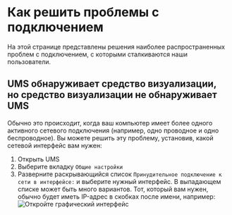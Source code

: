 # Как решить проблемы с подключением

На этой странице представлены решения наиболее распространенных проблем с подключением, с которыми сталкиваются наши пользователи.

## UMS обнаруживает средство визуализации, но средство визуализации не обнаруживает UMS

Обычно это происходит, когда ваш компьютер имеет более одного активного сетевого подключения (например, одно проводное и одно беспроводное). Вы можете решить эту проблему, установив, какой сетевой интерфейс вам нужен:

1. Открыть UMS
2. Выберите вкладку `Общие настройки`
3. Разверните раскрывающийся список `Принудительное подключение к сети в интерфейсе:` и выберите нужный интерфейс. В выпадающем списке может быть много вариантов. Тот, который вам нужен, обычно будет иметь IP-адрес в скобках после имени, например:  
   ![Откройте графический интерфейс](@site/docs/guides/img/how-to-solve-connection-problems.png)